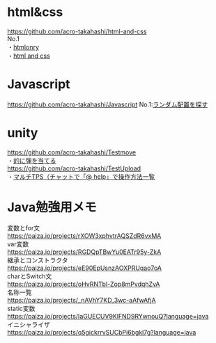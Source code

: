 # html&css
https://github.com/acro-takahashi/html-and-css  
No.1  
・[htmlonry](https://acro-takahashi.github.io/html-and-css/htmlonly/No.1/)  
・[html and css](https://acro-takahashi.github.io/html-and-css/html_and_scc/No.1/)  

# Javascript
https://github.com/acro-takahashi/Javascript
No.1:[ランダム配置を探す](https://acro-takahashi.github.io/Javascript/No.1/)  
# unity
https://github.com/acro-takahashi/Testmove  
・[的に弾を当てる](https://acro-takahashi.github.io/Testmove/)  
https://github.com/acro-takahashi/TestUpload  
・[マルチTPS（チャットで「@ help」で操作方法一覧](https://acro-takahashi.github.io/TestUpload/)

# Java勉強用メモ
変数とfor文  
https://paiza.io/projects/rXOW3xphvtrAQSZdR6vxMA  
var変数  
https://paiza.io/projects/RGDQpTBwYu0EATr95y-ZkA  
継承とコンストラクタ  
https://paiza.io/projects/eE90EpUsnzAOXPRUqao7oA  
charとSwitch文  
https://paiza.io/projects/oHvRNTbl-Zop8mPvdqhZvA  
名称一覧  
https://paiza.io/projects/_nAVhY7KD_3wc-aAfwAfjA  
static変数  
https://paiza.io/projects/IaGUECUV9KlFND9RYwnouQ?language=java  
イニシャライザ  
https://paiza.io/projects/q5gickrrvSUCbPi6bgkl7g?language=java  
